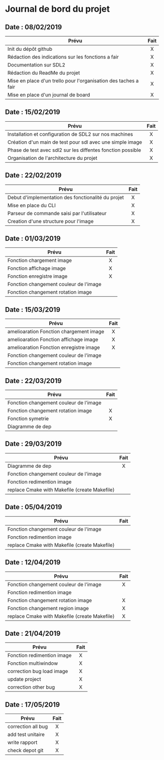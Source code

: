 # Journal de bord du projet

## Date : 08/02/2019
| Prévu                                                              | Fait|
| -------------------------------------------------------------------|:---:|
| Init du dépôt github                                               | X   |
| Rédaction des indications sur les fonctions a fair                 | X   |
| Documentation sur SDL2                                             | X   |
| Rédaction du ReadMe du projet                                      | X   |
| Mise en place d'un trello pour l'organisation des taches a fair    | X   |
| Mise en place d'un journal de board                                | X   |



## Date : 15/02/2019
| Prévu                                                              | Fait|
| -------------------------------------------------------------------|:---:|
| Installation et configuration de SDL2 sur nos machines             | X   |
| Création d'un main de test pour sdl avec une simple image          | X   |
| Phase de test avec sdl2 sur les diffentes fonction possible        | X   |
| Organisation de l'architecture du projet                           | X   |



## Date : 22/02/2019
| Prévu                                                              | Fait|
| -------------------------------------------------------------------|:---:|
| Debut d'implementation des fonctionalité du projet                 | X   |
| Mise en place du CLI                 	                             | X   |
| Parseur de commande saisi par l'utilisateur                        | X   |
| Creation d'une structure pour l'image                              | X   |



## Date : 01/03/2019
| Prévu                                                              | Fait|
| -------------------------------------------------------------------|:---:|
| Fonction chargement image                                          | X   |
| Fonction affichage image                                           | X   |
| Fonction enregistre image                                          | X   |
| Fonction changement couleur de l'image                              |    |
| Fonction changement rotation image                              |    |






## Date : 15/03/2019
| Prévu                                                              | Fait|
| -------------------------------------------------------------------|:---:|
| amelioaration Fonction chargement image                                          | X   |
| amelioaration  Fonction affichage image                                           | X   |
| amelioaration Fonction enregistre image                                          | X   |
| Fonction changement couleur de l'image                              |    |
| Fonction changement rotation image                              |    |




## Date : 22/03/2019
| Prévu                                                              | Fait|
| -------------------------------------------------------------------|:---:|
| Fonction changement couleur de l'image                              |    |
| Fonction changement rotation image                              |  X  |
| Fonction symetrie                              | X   |
| Diagramme de dep                              |    |

## Date : 29/03/2019
| Prévu                                                              | Fait|
| -------------------------------------------------------------------|:---:|
| Diagramme de dep                                       |  X |
| Fonction changement couleur de l'image                              |    |
| Fonction redimention image                              |    |
| replace Cmake with Makefile (create Makefile)                            |    |




## Date : 05/04/2019
| Prévu                                                              | Fait|
| -------------------------------------------------------------------|:---:|
| Fonction changement couleur de l'image                              |    |
| Fonction redimention image                              |    |
| replace Cmake with Makefile (create Makefile)                            |    |


## Date : 12/04/2019
| Prévu                                                              | Fait|
| -------------------------------------------------------------------|:---:|
| Fonction changement couleur de l'image                              |  X  |
| Fonction redimention image                              |    |
| Fonction changement rotation image                              |  X  |
| Fonction changement region image                            |  X  |
| replace Cmake with Makefile (create Makefile)                            |  X  |




## Date : 21/04/2019
| Prévu                                                              | Fait|
| -------------------------------------------------------------------|:---:|
| Fonction redimention image                              |  X  |
| Fonction multiwindow                             |   X |
| correction bug load image                              |   X |
| update project                            |   X |
| correction other bug                            | X  |


## Date : 17/05/2019
| Prévu                                                              | Fait|
| -------------------------------------------------------------------|:---:|
| correction all bug                            |   X |
| add test unitaire                            |  X  |
| write rapport                            |  X  |
| check depot git                            |  X  |






            

